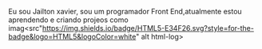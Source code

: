 Eu sou Jailton xavier, sou um programador Front End,atualmente estou aprendendo e criando projeos como
imag<src"https://img.shields.io/badge/HTML5-E34F26.svg?style=for-the-badge&logo=HTML5&logoColor=white" alt html-log>
